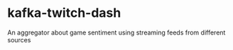 # kafka-twitch-dash
An aggregator about game sentiment using streaming feeds from different sources
